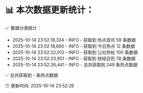 📊 本次数据更新统计：
==========================

📈 数据分类统计：
- 2025-10-14 23:52:16,324 - INFO - 获取到 热点资讯 59 条数据
- 2025-10-14 23:52:18,690 - INFO - 获取到 今日热点 12 条数据
- 2025-10-14 23:52:22,012 - INFO - 获取到 公社热帖 100 条数据
- 2025-10-14 23:52:23,951 - INFO - 获取到 财经日历 78 条数据
- 2025-10-14 23:52:26,441 - INFO - 总共获取到 249 条热点数据

✅ 总共获取到 - 条热点数据

🕐 更新时间: 2025-10-14 23:52:26
